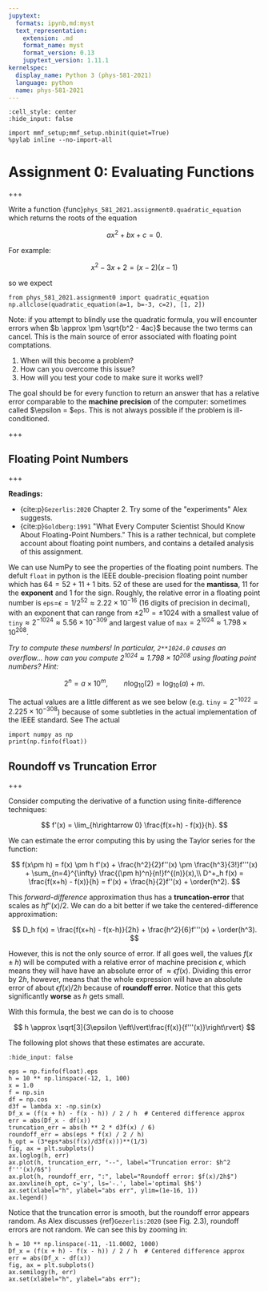 ```yaml
---
jupytext:
  formats: ipynb,md:myst
  text_representation:
    extension: .md
    format_name: myst
    format_version: 0.13
    jupytext_version: 1.11.1
kernelspec:
  display_name: Python 3 (phys-581-2021)
  language: python
  name: phys-581-2021
---
```


```{code-cell} ipython3
:cell_style: center
:hide_input: false

import mmf_setup;mmf_setup.nbinit(quiet=True)
%pylab inline --no-import-all
```

# Assignment 0: Evaluating Functions

+++

Write a function {func}`phys_581_2021.assignment0.quadratic_equation` which returns the roots of the equation

$$
  ax^2 + bx + c = 0.
$$

For example:

$$
  x^2 - 3x + 2 = (x-2)(x-1)
$$

so we expect

```{code-cell} ipython3
from phys_581_2021.assignment0 import quadratic_equation
np.allclose(quadratic_equation(a=1, b=-3, c=2), [1, 2])
```

Note: if you attempt to blindly use the quadratic formula, you will encounter errors when $b \approx \pm \sqrt{b^2 - 4ac}$ because the two terms can cancel.  This is the main source of error associated with floating point comptations.

1. When will this become a problem?
2. How can you overcome this issue?
3. How will you test your code to make sure it works well?

The goal should be for every function to return an answer that has a relative error comparable to the **machine precision** of the computer: sometimes called $\epsilon = $`eps`.  This is not always possible if the problem is ill-conditioned.

+++

## Floating Point Numbers

+++

**Readings:**
* {cite:p}`Gezerlis:2020` Chapter 2.  Try some of the "experiments" Alex suggests.
* {cite:p}`Goldberg:1991` "What Every Computer Scientist Should Know About Floating-Point Numbers."  This is a rather technical, but complete account about floating point numbers, and contains a detailed analysis of this assignment.

We can use NumPy to see the properties of the floating point numbers.  The defult `float` in python is the IEEE double-precision floating point number which has $64 = 52 + 11 + 1$ bits. 52 of these are used for the **mantissa**, 11 for the **exponent** and 1 for the sign.  Roughly, the relative error in a floating point number is `eps`=$\epsilon = 1/2^{52}\approx 2.22\times 10^{-16}$ (16 digits of precision in decimal), with an exponent that can range from $\pm 2^{10} = \pm 1024$ with a smallest value of `tiny`$\approx 2^{-1024} \approx 5.56\times 10^{-309}$ and largest value of `max`$=2^{1024}\approx 1.798\times 10^{208}$.

*Try to compute these numbers!  In particular, `2**1024.0` causes an overflow... how can you compute $2^{1024}\approx 1.798\times 10^{208}$ using floating point numbers?  Hint:*

$$
  2^n = a\times 10^m, \qquad
  n\log_{10}(2) = \log_{10}(a) + m.
$$

The actual values are a little different as we see below (e.g. `tiny`$=2^{-1022}=2.225\times 10^{-308}$) because of some subtleties in the actual implementation of the IEEE standard. See
The actual

```{code-cell} ipython3
import numpy as np
print(np.finfo(float))
```

## Roundoff vs Truncation Error

+++

Consider computing the derivative of a function using finite-difference techniques:

$$
  f'(x) = \lim_{h\rightarrow 0} \frac{f(x+h) - f(x)}{h}.
$$

We can estimate the error computing this by using the Taylor series for the function:

$$
  f(x\pm h) = f(x) \pm h f'(x) + \frac{h^2}{2}f''(x) \pm \frac{h^3}{3!}f'''(x) +  \sum_{n=4}^{\infty} \frac{(\pm h)^n}{n!}f^{(n)}(x),\\
  D^+_h f(x) = \frac{f(x+h) - f(x)}{h} = f'(x) + \frac{h}{2}f''(x) + \order(h^2).
$$

This *forward-difference* approximation thus has a **truncation-error** that scales as $hf''(x)/2$.  We can do a bit better if we take the centered-difference approximation:

$$
  D_h f(x) = \frac{f(x+h) - f(x-h)}{2h} + \frac{h^2}{6}f'''(x) + \order(h^3). 
$$

However, this is not the only source of error.  If all goes well, the values $f(x\pm h)$ will be computed with a relative error of machine precision $\epsilon$, which means they will have have an absolute error of $\approx \epsilon f(x)$.  Dividing this error by $2h$, however, means that the whole expression will have an absolute error of about $\epsilon f(x)/2h$ because of **roundoff error**.  Notice that this gets significantly **worse** as $h$ gets small.

With this formula, the best we can do is to choose

$$
  h \approx \sqrt[3]{3\epsilon \left\lvert\frac{f(x)}{f'''(x)}\right\rvert}
$$


The following plot shows that these estimates are accurate.

```{code-cell} ipython3
:hide_input: false

eps = np.finfo(float).eps
h = 10 ** np.linspace(-12, 1, 100)
x = 1.0
f = np.sin
df = np.cos
d3f = lambda x: -np.sin(x)
Df_x = (f(x + h) - f(x - h)) / 2 / h  # Centered difference approx
err = abs(Df_x - df(x))
truncation_err = abs(h ** 2 * d3f(x) / 6)
roundoff_err = abs(eps * f(x) / 2 / h)
h_opt = (3*eps*abs(f(x)/d3f(x)))**(1/3)
fig, ax = plt.subplots()
ax.loglog(h, err)
ax.plot(h, truncation_err, "--", label="Truncation error: $h^2 f'''(x)/6$")
ax.plot(h, roundoff_err, ":", label="Roundoff error: $f(x)/2h$")
ax.axvline(h_opt, c='y', ls='-.', label='optimal $h$')
ax.set(xlabel="h", ylabel="abs err", ylim=(1e-16, 1))
ax.legend()
```

Notice that the truncation error is smooth, but the roundoff error appears random.  As Alex discusses {ref}`Gezerlis:2020` (see Fig. 2.3), roundoff errors are not random.  We can see this by zooming in:

```{code-cell} ipython3
h = 10 ** np.linspace(-11, -11.0002, 1000)
Df_x = (f(x + h) - f(x - h)) / 2 / h  # Centered difference approx
err = abs(Df_x - df(x))
fig, ax = plt.subplots()
ax.semilogy(h, err)
ax.set(xlabel="h", ylabel="abs err");
```
